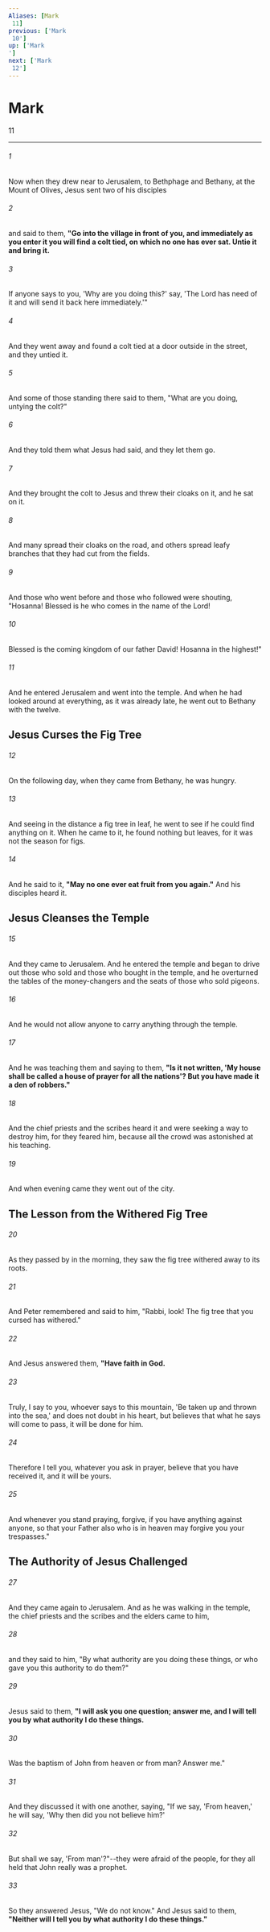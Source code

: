 ```yaml
---
Aliases: [Mark 11]
previous: ['Mark 10']
up: ['Mark']
next: ['Mark 12']
---
```

# Mark 11

***
 

###### 1 
Now when they drew near to Jerusalem, to Bethphage and Bethany, at the Mount of Olives, Jesus sent two of his disciples  

###### 2 
and said to them, **"Go into the village in front of you, and immediately as you enter it you will find a colt tied, on which no one has ever sat. Untie it and bring it.**  

###### 3 
If anyone says to you, 'Why are you doing this?' say, 'The Lord has need of it and will send it back here immediately.'"  

###### 4 
And they went away and found a colt tied at a door outside in the street, and they untied it.  

###### 5 
And some of those standing there said to them, "What are you doing, untying the colt?"  

###### 6 
And they told them what Jesus had said, and they let them go.  

###### 7 
And they brought the colt to Jesus and threw their cloaks on it, and he sat on it.  

###### 8 
And many spread their cloaks on the road, and others spread leafy branches that they had cut from the fields.  

###### 9 
And those who went before and those who followed were shouting, "Hosanna! Blessed is he who comes in the name of the Lord!  

###### 10 
Blessed is the coming kingdom of our father David! Hosanna in the highest!"  

###### 11 
And he entered Jerusalem and went into the temple. And when he had looked around at everything, as it was already late, he went out to Bethany with the twelve.  ## Jesus Curses the Fig Tree  

###### 12 
On the following day, when they came from Bethany, he was hungry.  

###### 13 
And seeing in the distance a fig tree in leaf, he went to see if he could find anything on it. When he came to it, he found nothing but leaves, for it was not the season for figs.  

###### 14 
And he said to it, **"May no one ever eat fruit from you again."** And his disciples heard it.  ## Jesus Cleanses the Temple  

###### 15 
And they came to Jerusalem. And he entered the temple and began to drive out those who sold and those who bought in the temple, and he overturned the tables of the money-changers and the seats of those who sold pigeons.  

###### 16 
And he would not allow anyone to carry anything through the temple.  

###### 17 
And he was teaching them and saying to them, **"Is it not written, 'My house shall be called a house of prayer for all the nations'? But you have made it a den of robbers."**  

###### 18 
And the chief priests and the scribes heard it and were seeking a way to destroy him, for they feared him, because all the crowd was astonished at his teaching.  

###### 19 
And when evening came they went out of the city.  ## The Lesson from the Withered Fig Tree  

###### 20 
As they passed by in the morning, they saw the fig tree withered away to its roots.  

###### 21 
And Peter remembered and said to him, "Rabbi, look! The fig tree that you cursed has withered."  

###### 22 
And Jesus answered them, **"Have faith in God.**  

###### 23 
Truly, I say to you, whoever says to this mountain, 'Be taken up and thrown into the sea,' and does not doubt in his heart, but believes that what he says will come to pass, it will be done for him.  

###### 24 
Therefore I tell you, whatever you ask in prayer, believe that you have received it, and it will be yours.  

###### 25 
And whenever you stand praying, forgive, if you have anything against anyone, so that your Father also who is in heaven may forgive you your trespasses."  ## The Authority of Jesus Challenged  

###### 27 
And they came again to Jerusalem. And as he was walking in the temple, the chief priests and the scribes and the elders came to him,  

###### 28 
and they said to him, "By what authority are you doing these things, or who gave you this authority to do them?"  

###### 29 
Jesus said to them, **"I will ask you one question; answer me, and I will tell you by what authority I do these things.**  

###### 30 
Was the baptism of John from heaven or from man? Answer me."  

###### 31 
And they discussed it with one another, saying, "If we say, 'From heaven,' he will say, 'Why then did you not believe him?'  

###### 32 
But shall we say, 'From man'?"--they were afraid of the people, for they all held that John really was a prophet.  

###### 33 
So they answered Jesus, "We do not know." And Jesus said to them, **"Neither will I tell you by what authority I do these things."**
